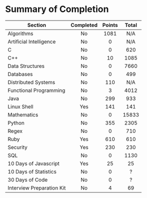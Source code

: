 # Summary of Completion

| Section                   | Completed | Points | Total |
|---------------------------|:---------:|:------:|:-----:|
| Algorithms                | No        | 1081   | N/A
| Artificial Intelligence   | No        | 0      | N/A
| C                         | No        | 0      | 620
| C++                       | No        | 10     | 1085
| Data Structures           | No        | 0      | 7660
| Databases                 | No        | 0      | 499
| Distributed Systems       | No        | 110    | N/A
| Functional Programming    | No        | 3      | 4012
| Java                      | No        | 299    | 933
| Linux Shell               | Yes       | 141    | 141
| Mathematics               | No        | 0      | 15833
| Python                    | No        | 355    | 2305
| Regex                     | No        | 0      | 710
| Ruby                      | Yes       | 610    | 610
| Security                  | Yes       | 230    | 230
| SQL                       | No        | 0      | 1130
| 10 Days of Javascript     | Yes       | 25     | 25
| 10 Days of Statistics     | No        | 0      | ?
| 30 Days of Code           | No        | 0      | ?
| Interview Preparation Kit | No        | 4      | 69